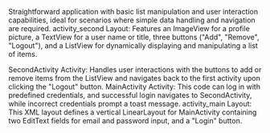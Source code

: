 Straightforward application with basic list manipulation and user interaction capabilities, ideal for scenarios where simple data handling and navigation are required. activity_second Layout: Features an ImageView for a profile picture, a TextView for a user name or title, three buttons ("Add", "Remove", "Logout"), and a ListView for dynamically displaying and manipulating a list of items.

SecondActivity Activity: Handles user interactions with the buttons to add or remove items from the ListView and navigates back to the first activity upon clicking the "Logout" button. MainActivity Activity: This code can log in with predefined credentials, and successful login navigates to SecondActivity, while incorrect credentials prompt a toast message. activity_main Layout: This XML layout defines a vertical LinearLayout for MainActivity containing two EditText fields for email and password input, and a "Login" button.
